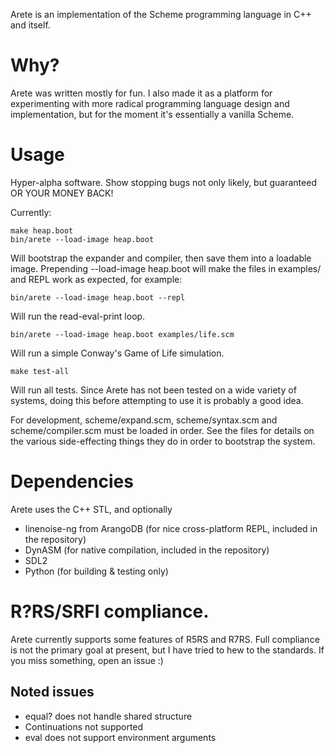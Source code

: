 Arete is an implementation of the Scheme programming language in C++ and itself.

# Why?

Arete was written mostly for fun. I also made it as a platform for experimenting with more radical programming language
design and implementation, but for the moment it's essentially a vanilla Scheme. 

# Usage

Hyper-alpha software. Show stopping bugs not only likely, but guaranteed OR YOUR MONEY BACK!

Currently:

    make heap.boot
    bin/arete --load-image heap.boot

Will bootstrap the expander and compiler, then save them into a loadable image. Prepending --load-image heap.boot will
make the files in examples/ and REPL work as expected, for example:

    bin/arete --load-image heap.boot --repl

Will run the read-eval-print loop.

    bin/arete --load-image heap.boot examples/life.scm 

Will run a simple Conway's Game of Life simulation.

    make test-all

Will run all tests. Since Arete has not been tested on a wide variety of systems, doing this before
attempting to use it is probably a good idea.

For development, scheme/expand.scm, scheme/syntax.scm and scheme/compiler.scm must be loaded in order. See the files
for details on the various side-effecting things they do in order to bootstrap the system.

# Dependencies

Arete uses the C++ STL, and optionally
- linenoise-ng from ArangoDB (for nice cross-platform REPL, included in the repository)
- DynASM (for native compilation, included in the repository)
- SDL2
- Python (for building & testing only)

# R?RS/SRFI compliance.

Arete currently supports some features of R5RS and R7RS. Full compliance is not the primary goal at present, but I have tried to hew to the standards. If you miss something, open an issue :)

## Noted issues

- equal? does not handle shared structure
- Continuations not supported
- eval does not support environment arguments
